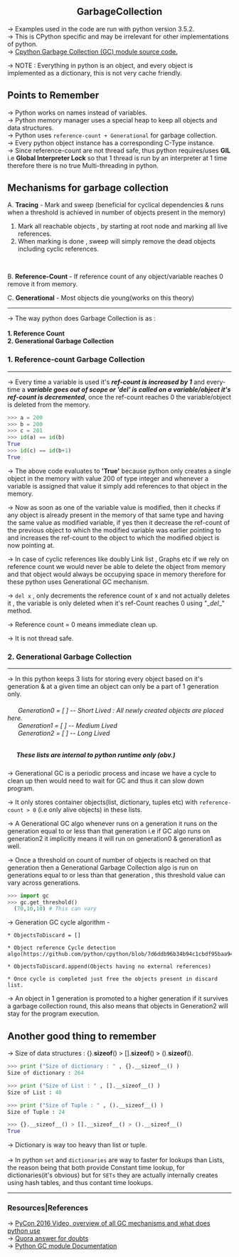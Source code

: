 <h2><center>GarbageCollection</center></h2>

-> Examples used in the code are run with python version 3.5.2.<br>
-> This is CPython specific and may be irrelevant for other implementations of python.<br>
->  <a href="https://github.com/python/cpython/blob/master/Modules/gcmodule.c"> Cpython Garbage Collection (GC) module source code.</a>

-> NOTE : Everything in python is an object, and every object is implemented as a dictionary, this is not very cache friendly.


<h2>Points to Remember</h2>

  ->  Python works on names instead of variables.<br>
  ->  Python memory manager uses a special heap to keep all objects and data structures.<br>
  ->  Python uses `reference-count + Generational` for garbage collection.<br>
  ->  Every python object instance has a corresponding C-Type instance.<br>
  ->  Since reference-count are not thread safe, thus python requires/uses <b>GIL</b> i.e <b>Global Interpreter Lock</b> so that 1 thread is run by an interpreter at 1 time therefore there is no true Multi-threading in python.<br>


<h2>Mechanisms for garbage collection</h2>

A. <b>Tracing</b> - Mark and sweep (beneficial for cyclical dependencies & runs when a threshold is achieved in number of objects present in the memory) <br>
1. Mark all reachable objects , by starting at root node and marking all live references. 
2. When marking is done , sweep will simply remove the dead objects including cyclic references.
<br>

B. <b>Reference-Count</b> - If reference count of any object/variable reaches 0 remove it from memory.

C. <b>Generational</b> - Most objects die young(works on this theory)
<hr>

-> The way python does Garbage Collection is as : <br><br>
<b>	1. Reference Count<br></b>
<b>	2. Generational Garbage Collection </b>

<h3>1. Reference-count Garbage Collection</h3><hr>

-> Every time  a variable is used it's <b><i>ref-count is increased by 1</i></b> and every-time a <b><i>variable goes out of scope or 'del' is called on a variable/object it's ref-count is decremented</i></b>, once the ref-count reaches 0 the variable/object is deleted from the memory.

```python
>>> a = 200
>>> b = 200
>>> c = 201
>>> id(a) == id(b)
True
>>> id(c) == id(b+1)
True
```   

-> The above code evaluates to <b>'True'</b>  because python only creates a single object in the memory with value 200 of type integer and whenever a variable is assigned that value it simply add references to that object in the memory.

-> Now as soon as one of the variable value is modified, then it checks if any object is already present in the memory of that same type and having the same value as modified variable, if yes then it decrease the ref-count of the previous object to which the modified variable was earlier pointing to and increases the ref-count to the object to which the modified object is now pointing at.

-> In case of cyclic references like doubly Link list , Graphs etc if we rely on reference count we would never be able to delete the object from memory and that object would always be occupying space in memory therefore for these python uses Generational GC mechanism.

-> `del x` , only decrements the reference count of x and not actually deletes it , the variable is only deleted when it's ref-Count reaches 0 using "\__del__" method.

-> Reference count = 0 means immediate clean up.

-> It is not thread safe.


<h3>2. Generational Garbage Collection</h3><hr>

-> In this python keeps 3 lists for storing every object based on it's generation & at a given time an object can only be a part of 1 generation only.
<h6> &nbsp&nbsp&nbsp&nbsp&nbsp Generation0 = [ ] -- Short Lived : All newly created objects are placed here. <br>
 &nbsp&nbsp&nbsp&nbsp&nbsp Generation1 = [ ] -- Medium Lived<br>
 &nbsp&nbsp&nbsp&nbsp&nbsp Generation2 = [ ] -- Long Lived</h6>
<i><h5>&nbsp&nbsp&nbsp&nbsp&nbsp These lists are internal to python runtime only (obv.)</h5></i>

-> Generational GC is a periodic process and incase we have a cycle to clean up then would need to wait for GC and thus  it can slow down program.

-> It only stores container objects(list, dictionary, tuples etc) with `reference-count > 0` (i.e only alive objects) in these lists.

-> A Generational GC algo whenever runs on a generation it runs on the generation equal to or less than that generation i.e if GC algo runs on generation2 it implicitly means it will run on generation0 & generation1 as well.

-> Once a threshold on count of number of objects is reached on that generation then a Generational Garbage Collection algo is run on generations equal to or less than that generation , this threshold value can vary across generations.

```python
>>> import gc
>>> gc.get_threshold()
  (70,10,10) # This can vary
```

-> Generation GC cycle algorithm -

    * ObjectsToDiscard = []

    * Object reference Cycle detection algo(https://github.com/python/cpython/blob/7d6ddb96b34b94c1cbdf95baa94492c48426404e/Modules/gcmodule.c#L902)

    * ObjectsToDiscard.append(Objects having no external references)

    * Once cycle is completed just free the objects present in discard list.

-> An object in 1 generation is promoted to a higher generation if it survives a garbage collection round, this also means that objects in Generation2 will stay for the program execution.


<h2>Another good thing to remember</h2>

-> Size of data structures : {}.__sizeof__() > [].__sizeof__() > ().__sizeof__().

```python
>>> print ("Size of dictionary : " , {}.__sizeof__() ) 
Size of dictionary : 264

>>> print ("Size of List : " , [].__sizeof__() ) 
Size of List : 40

>>> print ("Size of Tuple : " , ().__sizeof__() ) 
Size of Tuple : 24

>>> {}.__sizeof__() > [].__sizeof__() > ().__sizeof__()
True
```

-> Dictionary is way too heavy than list or tuple.<br><br>
-> In python `set` and `dictionaries` are way to faster for lookups than Lists, the reason being that both provide Constant time lookup, for dictionaries(it's obvious) but for `SETs` they are actually internally creates using hash tables, and thus contant time lookups.

<hr>
<h3> Resources|References </h3>

-> <a href="https://www.youtube.com/watch?v=F6u5rhUQ6dU">PyCon 2016 Video, overview of all GC mechanisms and what does python use</a><br>
-> <a href="https://www.quora.com/How-does-garbage-collection-in-Python-work-What-are-the-pros-and-cons">Quora answer for doubts</a><br>
-> <a href="https://docs.python.org/3/library/gc.html">Python GC module Documentation</a><br>


